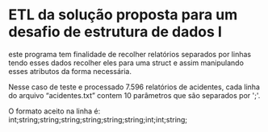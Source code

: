 # ETL da solução proposta para um desafio de estrutura de dados I
este programa tem finalidade de recolher relatórios separados por linhas tendo esses dados recolher eles para uma struct e assim manipulando esses atributos da forma necessária.

Nesse caso de teste e processado 7.596 relatórios de acidentes, cada linha do arquivo “acidentes.txt” contem 10 parâmetros que são separados por ';'.

O formato aceito na linha é:
int;string;string;string;string;string;string;int;int;string;

